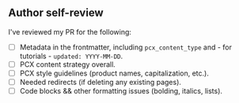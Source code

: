 ## Author self-review

I've reviewed my PR for the following:
- [ ] Metadata in the frontmatter, including `pcx_content_type` and - for tutorials - `updated: YYYY-MM-DD`.
- [ ] PCX content strategy overall.
- [ ] PCX style guidelines (product names, capitalization, etc.).
- [ ] Needed redirects (if deleting any existing pages).
- [ ] Code blocks && other formatting issues (bolding, italics, lists).